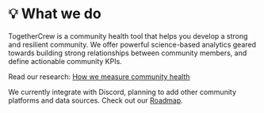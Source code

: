 # 💡 What we do

TogetherCrew is a community health tool that helps you develop a strong and resilient community.  We offer powerful science-based analytics geared towards building strong relationships between community members, and define actionable community KPIs.

Read our research: [How we measure community health](https://rndao.mirror.xyz/fsCGRlYR5rieDCVPnAnSAGL98wNWJyFbf1T\_A2r-\_6Y)

We currently integrate with Discord, planning to add other community platforms and data sources.  Check out our [Roadmap](roadmap.md). &#x20;

